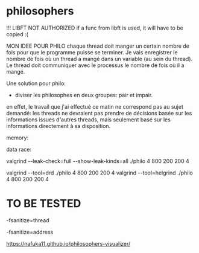# philosophers

!!! LIBFT NOT AUTHORIZED
if a func from libft is used, it will have to be copied :(
	
MON IDEE POUR PHILO
chaque thread doit manger un certain nombre de fois pour que le programme puisse se terminer. Je vais enregistrer le nombre de fois où un thread a mangé dans un variable (au sein du thread). Le thread doit communiquer avec le processus le nombre de fois où il a mangé.

Une solution pour philo:
- diviser les philosophes en deux groupes: pair et impair.

en effet, le travail que j'ai effectué ce matin ne correspond pas au sujet demandé: les threads ne devraient pas prendre de décisions basée sur les informations issues d'autres threads, mais seulement basé sur les informations directement à sa disposition.

memory:

data race:



valgrind --leak-check=full --show-leak-kinds=all ./philo 4 800 200 200 4

valgrind --tool=drd ./philo 4 800 200 200 4
valgrind --tool=helgrind ./philo 4 800 200 200 4
# TO BE TESTED

-fsanitize=thread

-fsanitize=address

https://nafuka11.github.io/philosophers-visualizer/